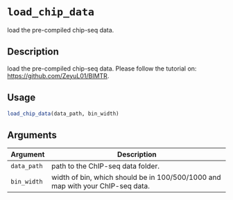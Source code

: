 # `load_chip_data`

load the pre-compiled chip-seq data.


## Description

load the pre-compiled chip-seq data. Please follow the tutorial on: https://github.com/ZeyuL01/BIMTR.


## Usage

```r
load_chip_data(data_path, bin_width)
```


## Arguments

Argument      |Description
------------- |----------------
`data_path`     |     path to the ChIP-seq data folder.
`bin_width`     |     width of bin, which should be in 100/500/1000 and map with your ChIP-seq data.


